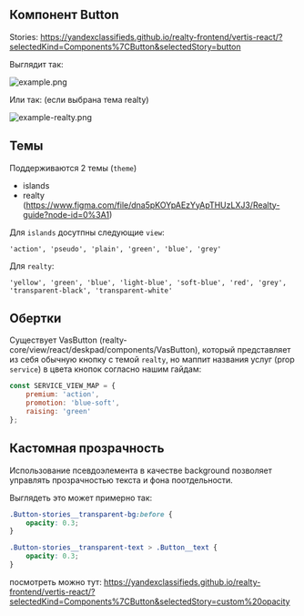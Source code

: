 Компонент Button
---

Stories: https://yandexclassifieds.github.io/realty-frontend/vertis-react/?selectedKind=Components%7CButton&selectedStory=button

Выглядит так:

![example.png](./example.png)

Или так: (если выбрана тема realty)

![example-realty.png](./example-realty.png)

Темы
---

Поддерживаются 2 темы (`theme`)
- islands
- realty (https://www.figma.com/file/dna5pKOYpAEzYyApTHUzLXJ3/Realty-guide?node-id=0%3A1)

Для `islands` досутпны следующие `view`:

`'action', 'pseudo', 'plain', 'green', 'blue', 'grey'`

Для `realty`:

`'yellow', 'green', 'blue', 'light-blue', 'soft-blue', 'red', 'grey', 'transparent-black', 'transparent-white'`

Обертки
---
Существует VasButton (realty-core/view/react/deskpad/components/VasButton), который представляет из себя обычную кнопку с темой `realty`, но маппит названия услуг (prop `service`) в цвета кнопок согласно нашим гайдам:
```js
const SERVICE_VIEW_MAP = {
    premium: 'action',
    promotion: 'blue-soft',
    raising: 'green'
};
```

Кастомная прозрачность
---
Использование псевдоэлемента в качестве background позволяет
управлять прозрачностью текста и фона поотдельности.

Выглядеть это может примерно так:
```css
.Button-stories__transparent-bg:before {
    opacity: 0.3;
}

.Button-stories__transparent-text > .Button__text {
    opacity: 0.3;
}
```

посмотреть можно тут:
https://yandexclassifieds.github.io/realty-frontend/vertis-react/?selectedKind=Components%7CButton&selectedStory=custom%20opacity
